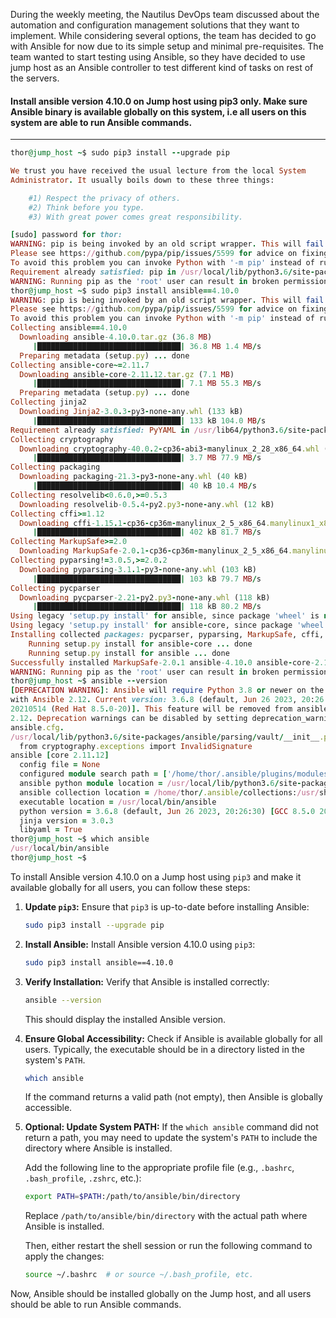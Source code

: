 During the weekly meeting, the Nautilus DevOps team discussed about the automation and configuration management solutions that they want to implement. While considering several options, the team has decided to go with Ansible for now due to its simple setup and minimal pre-requisites. The team wanted to start testing using Ansible, so they have decided to use jump host as an Ansible controller to test different kind of tasks on rest of the servers.



#### Install ansible version 4.10.0 on Jump host using pip3 only. Make sure Ansible binary is available globally on this system, i.e all users on this system are able to run Ansible commands.

-------------

```ruby
thor@jump_host ~$ sudo pip3 install --upgrade pip

We trust you have received the usual lecture from the local System
Administrator. It usually boils down to these three things:

    #1) Respect the privacy of others.
    #2) Think before you type.
    #3) With great power comes great responsibility.

[sudo] password for thor: 
WARNING: pip is being invoked by an old script wrapper. This will fail in a future version of pip.
Please see https://github.com/pypa/pip/issues/5599 for advice on fixing the underlying issue.
To avoid this problem you can invoke Python with '-m pip' instead of running pip directly.
Requirement already satisfied: pip in /usr/local/lib/python3.6/site-packages (21.3.1)
WARNING: Running pip as the 'root' user can result in broken permissions and conflicting behaviour with the system package manager. It is recommended to use a virtual environment instead: https://pip.pypa.io/warnings/venv
thor@jump_host ~$ sudo pip3 install ansible==4.10.0
WARNING: pip is being invoked by an old script wrapper. This will fail in a future version of pip.
Please see https://github.com/pypa/pip/issues/5599 for advice on fixing the underlying issue.
To avoid this problem you can invoke Python with '-m pip' instead of running pip directly.
Collecting ansible==4.10.0
  Downloading ansible-4.10.0.tar.gz (36.8 MB)
     |████████████████████████████████| 36.8 MB 1.4 MB/s            
  Preparing metadata (setup.py) ... done
Collecting ansible-core~=2.11.7
  Downloading ansible-core-2.11.12.tar.gz (7.1 MB)
     |████████████████████████████████| 7.1 MB 55.3 MB/s            
  Preparing metadata (setup.py) ... done
Collecting jinja2
  Downloading Jinja2-3.0.3-py3-none-any.whl (133 kB)
     |████████████████████████████████| 133 kB 104.0 MB/s            
Requirement already satisfied: PyYAML in /usr/lib64/python3.6/site-packages (from ansible-core~=2.11.7->ansible==4.10.0) (3.12)
Collecting cryptography
  Downloading cryptography-40.0.2-cp36-abi3-manylinux_2_28_x86_64.whl (3.7 MB)
     |████████████████████████████████| 3.7 MB 77.9 MB/s            
Collecting packaging
  Downloading packaging-21.3-py3-none-any.whl (40 kB)
     |████████████████████████████████| 40 kB 10.4 MB/s            
Collecting resolvelib<0.6.0,>=0.5.3
  Downloading resolvelib-0.5.4-py2.py3-none-any.whl (12 kB)
Collecting cffi>=1.12
  Downloading cffi-1.15.1-cp36-cp36m-manylinux_2_5_x86_64.manylinux1_x86_64.whl (402 kB)
     |████████████████████████████████| 402 kB 81.7 MB/s            
Collecting MarkupSafe>=2.0
  Downloading MarkupSafe-2.0.1-cp36-cp36m-manylinux_2_5_x86_64.manylinux1_x86_64.manylinux_2_12_x86_64.manylinux2010_x86_64.whl (30 kB)
Collecting pyparsing!=3.0.5,>=2.0.2
  Downloading pyparsing-3.1.1-py3-none-any.whl (103 kB)
     |████████████████████████████████| 103 kB 79.7 MB/s            
Collecting pycparser
  Downloading pycparser-2.21-py2.py3-none-any.whl (118 kB)
     |████████████████████████████████| 118 kB 80.2 MB/s            
Using legacy 'setup.py install' for ansible, since package 'wheel' is not installed.
Using legacy 'setup.py install' for ansible-core, since package 'wheel' is not installed.
Installing collected packages: pycparser, pyparsing, MarkupSafe, cffi, resolvelib, packaging, jinja2, cryptography, ansible-core, ansible
    Running setup.py install for ansible-core ... done
    Running setup.py install for ansible ... done
Successfully installed MarkupSafe-2.0.1 ansible-4.10.0 ansible-core-2.11.12 cffi-1.15.1 cryptography-40.0.2 jinja2-3.0.3 packaging-21.3 pycparser-2.21 pyparsing-3.1.1 resolvelib-0.5.4
WARNING: Running pip as the 'root' user can result in broken permissions and conflicting behaviour with the system package manager. It is recommended to use a virtual environment instead: https://pip.pypa.io/warnings/venv
thor@jump_host ~$ ansible --version
[DEPRECATION WARNING]: Ansible will require Python 3.8 or newer on the controller starting 
with Ansible 2.12. Current version: 3.6.8 (default, Jun 26 2023, 20:26:30) [GCC 8.5.0 
20210514 (Red Hat 8.5.0-20)]. This feature will be removed from ansible-core in version 
2.12. Deprecation warnings can be disabled by setting deprecation_warnings=False in 
ansible.cfg.
/usr/local/lib/python3.6/site-packages/ansible/parsing/vault/__init__.py:44: CryptographyDeprecationWarning: Python 3.6 is no longer supported by the Python core team. Therefore, support for it is deprecated in cryptography. The next release of cryptography will remove support for Python 3.6.
  from cryptography.exceptions import InvalidSignature
ansible [core 2.11.12] 
  config file = None
  configured module search path = ['/home/thor/.ansible/plugins/modules', '/usr/share/ansible/plugins/modules']
  ansible python module location = /usr/local/lib/python3.6/site-packages/ansible
  ansible collection location = /home/thor/.ansible/collections:/usr/share/ansible/collections
  executable location = /usr/local/bin/ansible
  python version = 3.6.8 (default, Jun 26 2023, 20:26:30) [GCC 8.5.0 20210514 (Red Hat 8.5.0-20)]
  jinja version = 3.0.3
  libyaml = True
thor@jump_host ~$ which ansible
/usr/local/bin/ansible
thor@jump_host ~$ 
```

To install Ansible version 4.10.0 on a Jump host using `pip3` and make it available globally for all users, you can follow these steps:

1. **Update `pip3`:**
   Ensure that `pip3` is up-to-date before installing Ansible:

   ```bash
   sudo pip3 install --upgrade pip
   ```

2. **Install Ansible:**
   Install Ansible version 4.10.0 using `pip3`:

   ```bash
   sudo pip3 install ansible==4.10.0
   ```

3. **Verify Installation:**
   Verify that Ansible is installed correctly:

   ```bash
   ansible --version
   ```

   This should display the installed Ansible version.

4. **Ensure Global Accessibility:**
   Check if Ansible is available globally for all users. Typically, the executable should be in a directory listed in the system's `PATH`.

   ```bash
   which ansible
   ```

   If the command returns a valid path (not empty), then Ansible is globally accessible.

5. **Optional: Update System PATH:**
   If the `which ansible` command did not return a path, you may need to update the system's `PATH` to include the directory where Ansible is installed.

   Add the following line to the appropriate profile file (e.g., `.bashrc`, `.bash_profile`, `.zshrc`, etc.):

   ```bash
   export PATH=$PATH:/path/to/ansible/bin/directory
   ```

   Replace `/path/to/ansible/bin/directory` with the actual path where Ansible is installed.

   Then, either restart the shell session or run the following command to apply the changes:

   ```bash
   source ~/.bashrc  # or source ~/.bash_profile, etc.
   ```

Now, Ansible should be installed globally on the Jump host, and all users should be able to run Ansible commands.

